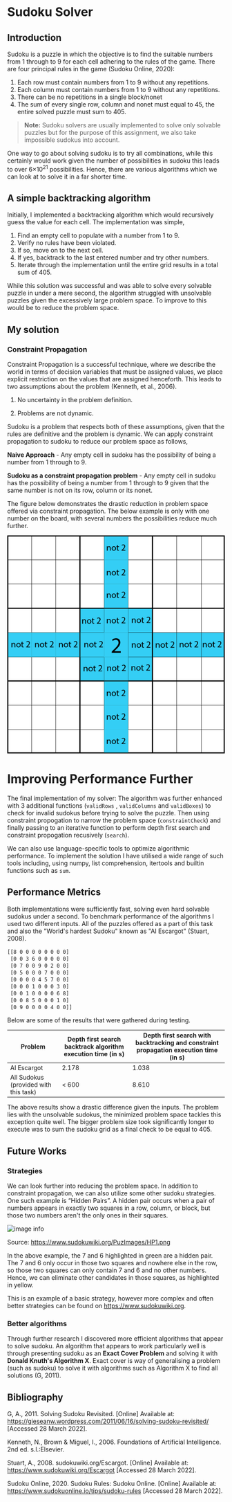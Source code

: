 # Sudoku Solver
 
## Introduction
Sudoku is a puzzle in which the objective is to find the suitable numbers from 1 through to 9 for each cell adhering to the rules of the game. There are four principal rules in the game (Sudoku Online, 2020):
 
1. Each row must contain numbers from 1 to 9 without any repetitions.
2. Each column must contain numbers from 1 to 9 without any repetitions.
3. There can be no repetitions in a single block/nonet
4. The sum of every single row, column and nonet must equal to 45, the entire solved puzzle must sum to 405.
 
> **Note:** Sudoku solvers are usually implemented to solve only solvable puzzles but for the purpose of this assignment, we also take impossible sudokus into account.

One way to go about solving sudoku is to try all combinations, while this certainly would work given the number of possibilities in sudoku this leads to over 6×10<sup>21</sup> possibilities. Hence, there are various algorithms which we can look at to solve it in a far shorter time.

 
## A simple backtracking algorithm
Initially, I implemented a backtracking algorithm which would recursively guess the value for each cell. The implementation was simple,
 
1. Find an empty cell to populate with a number from 1 to 9.
2. Verify no rules have been violated.
3. If so, move on to the next cell.
4. If yes, backtrack to the last entered number and try other numbers.  
5. Iterate through the implementation until the entire grid results in a total sum of 405.
 
While this solution was successful and was able to solve every solvable puzzle in under a mere second, the algorithm struggled with unsolvable puzzles given the excessively large problem space. To improve to this would be to reduce the problem space. 
 
## My solution
 
### Constraint Propagation
 
Constraint Propagation is a successful technique, where we describe the world in terms of decision variables that must be assigned values, we place explicit restriction on the values that are assigned henceforth. This leads to two assumptions about the problem (Kenneth, et al., 2006).
 
1. No uncertainty in the problem definition.
 
2. Problems are not dynamic.
 
Sudoku is a problem that respects both of these assumptions, given that the rules are definitive and the problem is dynamic. We can apply constraint propagation to sudoku to reduce our problem space as follows,
 
**Naive Approach** - Any empty cell in sudoku has the possibility of being a number from 1 through to 9.
 
**Sudoku as a constraint propagation problem** - Any empty cell in sudoku has the possibility of being a number from 1 through to 9 given that the same number is not on its row, column or its nonet.
 
The figure below demonstrates the drastic reduction in problem space offered via constraint propagation. The below example is only with one number on the board, with several numbers the possibilities reduce much further. 
 
![image info](Constraint.png)

# Improving Performance Further

The final implementation of my solver: The algorithm was further enhanced with 3 additional functions (``validRows`` , ``validColumns`` and ``validBoxes``) to check for invalid sudokus before trying to solve the puzzle. Then using constraint propogation to narrow the problem space (``constraintCheck``) and finally passing to an iterative function to perform depth first search and constraint propogation recusively (``search``). 

We can also use language-specific tools to optimize algorithmic performance. To implement the solution I have utilised a wide range of such tools including, using numpy, list comprehension, itertools and builtin functions such as ``sum``. 
 
## Performance Metrics
 
Both implementations were sufficiently fast, solving even hard solvable sudokus under a second. To benchmark performance of the algorithms I used two different inputs. All of the puzzles offered as a part of this task and also the "World's hardest Sudoku" known as "AI Escargot" (Stuart, 2008). 

```
[[8 0 0 0 0 0 0 0 0]
 [0 0 3 6 0 0 0 0 0] 
 [0 7 0 0 9 0 2 0 0] 
 [0 5 0 0 0 7 0 0 0] 
 [0 0 0 0 4 5 7 0 0] 
 [0 0 0 1 0 0 0 3 0] 
 [0 0 1 0 0 0 0 6 8] 
 [0 0 8 5 0 0 0 1 0] 
 [0 9 0 0 0 0 4 0 0]]
```

Below are some of the results that were gathered during testing.
 
| Problem   | Depth first search backtrack algorithm execution time (in s)  | Depth first search with backtracking and constraint propagation execution time (in s) |
| ----------- | ----------- | ------------------ |
| AI Escargot      | 2.178       |   1.038           |
| All Sudokus (provided with this task)   | < 600        |  8.610 |
 
The above results show a drastic difference given the inputs. The problem lies with the unsolvable sudokus, the minimized problem space tackles this exception quite well. The bigger problem size took significantly longer to execute was to sum the sudoku grid as a final check to be equal to 405.
 
## Future Works
 
### Strategies 

We can look further into reducing the problem space. In addition to constraint propagation, we can also utilize some other sudoku strategies. One such example is “Hidden Pairs”. A hidden pair occurs when a pair of numbers appears in exactly two squares in a row, column, or block, but those two numbers aren't the only ones in their squares.
 
![image info](https://www.sudokuwiki.org/PuzImages/HP1.png)
 
Source: https://www.sudokuwiki.org/PuzImages/HP1.png
 
In the above example, the 7 and 6 highlighted in green are a hidden pair. The 7 and 6 only occur in those two squares and nowhere else in the row, so those two squares can only contain 7 and 6 and no other numbers. Hence, we can eliminate other candidates in those squares, as highlighted in yellow. 
 
This is an example of a basic strategy, however more complex and often better strategies can be found on https://www.sudokuwiki.org. 
 
### Better algorithms 
 
Through further research I discovered more efficient algorithms that appear to solve sudoku. An algorithm that appears to work particularly well is through presenting sudoku as an **Exact Cover Problem** and solving it with **Donald Knuth's Algorithm X**. Exact cover is way of generalising a problem (such as sudoku) to solve it with algorithms such as Algorithm X to find all solutions (G, 2011).

## Bibliography

G, A., 2011. Solving Sudoku Revisited. [Online] 
Available at: https://gieseanw.wordpress.com/2011/06/16/solving-sudoku-revisited/
[Accessed 28 March 2022].

Kenneth, N., Brown & Miguel, I., 2006. Foundations of Artificial Intelligence. 2nd ed. s.l.:Elsevier.

Stuart, A., 2008. sudokuwiki.org/Escargot. [Online] 
Available at: https://www.sudokuwiki.org/Escargot
[Accessed 28 March 2022].

Sudoku Online, 2020. Sudoku Rules: Sudoku Online. [Online] 
Available at: https://www.sudokuonline.io/tips/sudoku-rules
[Accessed 28 March 2022].

